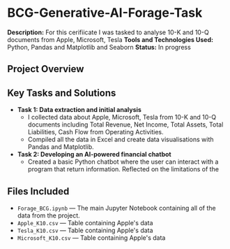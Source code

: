 # BCG-Generative-AI-Forage-Task

**Description:** For this cerifiicate I was tasked to analyse 10-K and 10-Q documents from Apple, Microsoft, Tesla
**Tools and Technologies Used:** Python, Pandas and Matplotlib and Seaborn
**Status:** In progress 

## Project Overview
## Key Tasks and Solutions
- **Task 1: Data extraction and initial analysis**
  - I collected data about Apple, Microsoft, Tesla from 10-K and 10-Q documents including Total Revenue, Net Income, Total Assets, Total Liabilities, Cash Flow from Operating Activities.
  - Compiled all the data in Excel and create data visualisations with Pandas and Matplotlib.
- **Task 2: Developing an AI-powered financial chatbot**
  - Created a basic Python chatbot where the user can interact with a program that return information. Reflected on the limitations of the 

## Files Included
- `Forage_BCG.ipynb` — The main Jupyter Notebook containing all of the data from the project.
- `Apple_K10.csv` — Table containing Apple's data
- `Tesla_K10.csv` — Table containing Apple's data
- `Microsoft_K10.csv` — Table containing Apple's data
